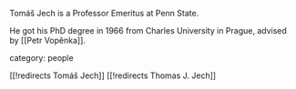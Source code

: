 Tomáš Jech is a Professor Emeritus at Penn State.

He got his PhD degree in 1966 from Charles University in Prague, advised by [[Petr Vopěnka]].

category: people

[[!redirects Tomáš Jech]]
[[!redirects Thomas J. Jech]]